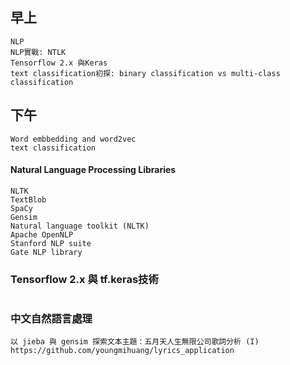 ## 早上
```
NLP
NLP實戰: NTLK
Tensorflow 2.x 與Keras
text classification初探: binary classification vs multi-class classification
```
## 下午
```
Word embbedding and word2vec
text classification
```
#### Natural Language Processing Libraries
```
NLTK
TextBlob
SpaCy
Gensim
Natural language toolkit (NLTK)
Apache OpenNLP
Stanford NLP suite
Gate NLP library
```
### Tensorflow 2.x 與 tf.keras技術
```

```
### 中文自然語言處理
```
以 jieba 與 gensim 探索文本主題：五月天人生無限公司歌詞分析 (I)
https://github.com/youngmihuang/lyrics_application
```

